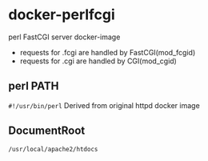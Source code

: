 # docker-perlfcgi
perl FastCGI server docker-image

* requests for .fcgi are handled by FastCGI(mod_fcgid)
* requests for .cgi are handled by CGI(mod_cgid)

## perl PATH
`#!/usr/bin/perl`
Derived from original httpd docker image

## DocumentRoot
`/usr/local/apache2/htdocs`
